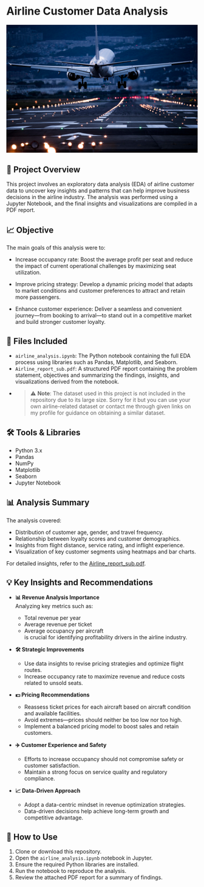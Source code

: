 # Airline Customer Data Analysis
![Airline_analysis](https://github.com/sibashish9040/Airline-data-analysis/blob/main/flight_pic.jpg)

## 📂 Project Overview

This project involves an exploratory data analysis (EDA) of airline customer data to uncover key insights and patterns that can help improve business decisions in the airline industry. The analysis was performed using a Jupyter Notebook, and the final insights and visualizations are compiled in a PDF report.

## 📈 Objective

The main goals of this analysis were to:
- Increase occupancy rate: Boost the average profit per seat and reduce the impact of current operational challenges by maximizing seat utilization.

- Improve pricing strategy: Develop a dynamic pricing model that adapts to market conditions and customer preferences to attract and retain more passengers.

- Enhance customer experience: Deliver a seamless and convenient journey—from booking to arrival—to stand out in a competitive market and build stronger customer loyalty.

## 📁 Files Included

- `airline_analysis.ipynb`: The Python notebook containing the full EDA process using libraries such as Pandas, Matplotlib, and Seaborn.
- `Airline_report_sub.pdf`: A structured PDF report containing the problem statement, objectives and summarizing the findings, insights, and visualizations derived from the notebook.
- > ⚠️ **Note**: The dataset used in this project is not included in the repository due to its large size. Sorry for it but you can use your own airline-related dataset or contact me through given links on my profile for guidance on obtaining a similar dataset.

## 🛠️ Tools & Libraries

- Python 3.x
- Pandas
- NumPy
- Matplotlib
- Seaborn
- Jupyter Notebook

## 📊 Analysis Summary

The analysis covered:
- Distribution of customer age, gender, and travel frequency.
- Relationship between loyalty scores and customer demographics.
- Insights from flight distance, service rating, and inflight experience.
- Visualization of key customer segments using heatmaps and bar charts.

For detailed insights, refer to the [Airline_report_sub.pdf](./Airline_report_sub.pdf).

## 💡 Key Insights and Recommendations

- **📊 Revenue Analysis Importance**  
  Analyzing key metrics such as:
  - Total revenue per year  
  - Average revenue per ticket  
  - Average occupancy per aircraft  
  is crucial for identifying profitability drivers in the airline industry.

- **🛠️ Strategic Improvements**  
  - Use data insights to revise pricing strategies and optimize flight routes.  
  - Increase occupancy rate to maximize revenue and reduce costs related to unsold seats.

- **💵 Pricing Recommendations**  
  - Reassess ticket prices for each aircraft based on aircraft condition and available facilities.  
  - Avoid extremes—prices should neither be too low nor too high.  
  - Implement a balanced pricing model to boost sales and retain customers.

- **✈️ Customer Experience and Safety**  
  - Efforts to increase occupancy should not compromise safety or customer satisfaction.  
  - Maintain a strong focus on service quality and regulatory compliance.

- **📈 Data-Driven Approach**  
  - Adopt a data-centric mindset in revenue optimization strategies.  
  - Data-driven decisions help achieve long-term growth and competitive advantage.


## 📌 How to Use

1. Clone or download this repository.
2. Open the `airline_analysis.ipynb` notebook in Jupyter.
3. Ensure the required Python libraries are installed.
4. Run the notebook to reproduce the analysis.
5. Review the attached PDF report for a summary of findings.


